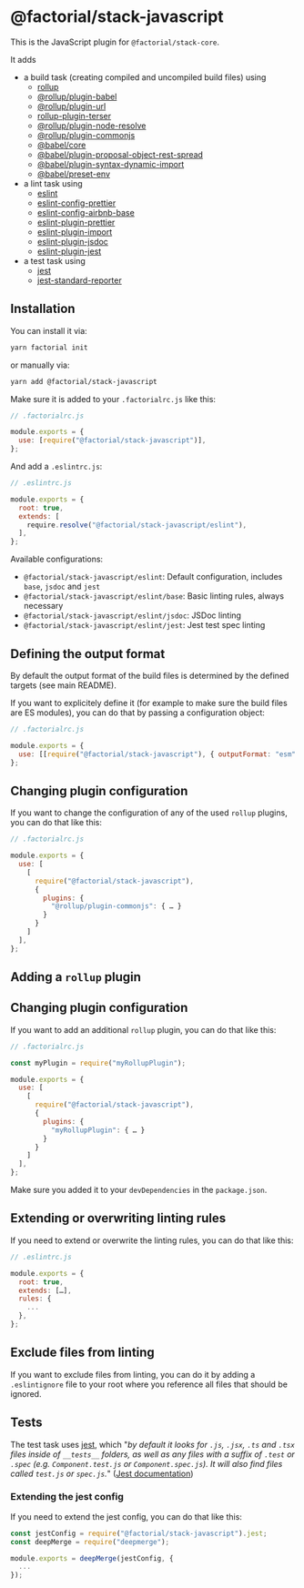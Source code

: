 # @factorial/stack-javascript

This is the JavaScript plugin for `@factorial/stack-core`.

It adds

- a build task (creating compiled and uncompiled build files) using
  - [rollup](https://www.npmjs.com/package/rollup)
  - [@rollup/plugin-babel](https://www.npmjs.com/package/@rollup/plugin-babel)
  - [@rollup/plugin-url](https://www.npmpjs.com/package/@rollup/plugin-url)
  - [rollup-plugin-terser](https://www.npmpjs.com/package/rollup-plugin-terser)
  - [@rollup/plugin-node-resolve](https://www.npmpjs.com/package/@rollup/plugin-node-resolve)
  - [@rollup/plugin-commonjs](https://www.npmpjs.com/package/@rollup/plugin-commonjs)
  - [@babel/core](https://www.npmpjs.com/package/@babel/core)
  - [@babel/plugin-proposal-object-rest-spread](https://www.npmpjs.com/package/@babel/plugin-proposal-object-rest-spread)
  - [@babel/plugin-syntax-dynamic-import](https://www.npmpjs.com/package/@babel/plugin-syntax-dynamic-import)
  - [@babel/preset-env](https://www.npmpjs.com/package/@babel/preset-env)
- a lint task using
  - [eslint](https://www.npmjs.com/package/eslint)
  - [eslint-config-prettier](https://www.npmjs.com/package/eslint-config-prettier)
  - [eslint-config-airbnb-base](https://www.npmjs.com/package/eslint-config-airbnb-base)
  - [eslint-plugin-prettier](https://www.npmjs.com/package/eslint-plugin-prettier)
  - [eslint-plugin-import](https://www.npmjs.com/package/eslint-plugin-import)
  - [eslint-plugin-jsdoc](https://www.npmjs.com/package/eslint-plugin-jsdoc)
  - [eslint-plugin-jest](https://www.npmjs.com/package/eslint-plugin-jest)
- a test task using
  - [jest](https://www.npmjs.com/package/jest)
  - [jest-standard-reporter](https://www.npmjs.com/package/jest-standard-reporter)

## Installation

You can install it via:

```bash
yarn factorial init
```

or manually via:

```bash
yarn add @factorial/stack-javascript
```

Make sure it is added to your `.factorialrc.js` like this:

```js
// .factorialrc.js

module.exports = {
  use: [require("@factorial/stack-javascript")],
};
```

And add a `.eslintrc.js`:

```js
// .eslintrc.js

module.exports = {
  root: true,
  extends: [
    require.resolve("@factorial/stack-javascript/eslint"),
  ],
};
```

Available configurations:

- `@factorial/stack-javascript/eslint`: Default configuration, includes `base`, `jsdoc` and `jest`
- `@factorial/stack-javascript/eslint/base`: Basic linting rules, always necessary
- `@factorial/stack-javascript/eslint/jsdoc`: JSDoc linting
- `@factorial/stack-javascript/eslint/jest`: Jest test spec linting

## Defining the output format

By default the output format of the build files is determined by the defined targets (see main README).

If you want to explicitely define it (for example to make sure the build files are ES modules), you can do that by passing a configuration object:

```js
// .factorialrc.js

module.exports = {
  use: [[require("@factorial/stack-javascript"), { outputFormat: "esm" }]],
};
```

## Changing plugin configuration

If you want to change the configuration of any of the used `rollup` plugins, you can do that like this:

```js
// .factorialrc.js

module.exports = {
  use: [
    [
      require("@factorial/stack-javascript"),
      {
        plugins: {
          "@rollup/plugin-commonjs": { … }
        }
      }
    ]
  ],
};
```

## Adding a `rollup` plugin

## Changing plugin configuration

If you want to add an additional `rollup` plugin, you can do that like this:

```js
// .factorialrc.js

const myPlugin = require("myRollupPlugin");

module.exports = {
  use: [
    [
      require("@factorial/stack-javascript"),
      {
        plugins: {
          "myRollupPlugin": { … }
        }
      }
    ]
  ],
};
```

Make sure you added it to your `devDependencies` in the `package.json`.

## Extending or overwriting linting rules

If you need to extend or overwrite the linting rules, you can do that like this:

```js
// .eslintrc.js

module.exports = {
  root: true,
  extends: […],
  rules: {
    ...
  },
};
```

## Exclude files from linting

If you want to exclude files from linting, you can do it by adding a `.eslintignore` file to your root where you reference all files that should be ignored.

## Tests

The test task uses [jest](https://github.com/facebook/jest), which "_by default it looks for `.js`, `.jsx`, `.ts` and `.tsx` files inside of `__tests__` folders, as well as any files with a suffix of `.test` or `.spec` (e.g. `Component.test.js` or `Component.spec.js`). It will also find files called `test.js` or `spec.js`._" ([Jest documentation](https://jestjs.io/docs/en/configuration.html#testmatch-arraystring))

### Extending the jest config

If you need to extend the jest config, you can do that like this:

```js
const jestConfig = require("@factorial/stack-javascript").jest;
const deepMerge = require("deepmerge");

module.exports = deepMerge(jestConfig, {
  ...
});
```
